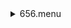 <details><summary>656.menu</summary><blockquote><pre><details><summary>656.cbk</summary><blockquote><pre><details><summary>656_FW.rcp</summary><blockquote><pre>PREFILTERRANGE 656
</pre></blockquote></details><details><summary>Dark_4Sums.rcp</summary><blockquote><pre>SHUT	IN
DATA	RCAM	BOTH	656.28	4
DATA	RCAM	BOTH	656.28	4
</pre></blockquote></details><details><summary>656_1_2beams_4sums.rcp</summary><blockquote><pre>SHUT OUT
DATA	RCAM	BOTH	656.28	4
DATA	TCAM	BOTH	656.28	4
SHUT IN
</pre></blockquote></details></pre></blockquote></details></pre></blockquote></details>